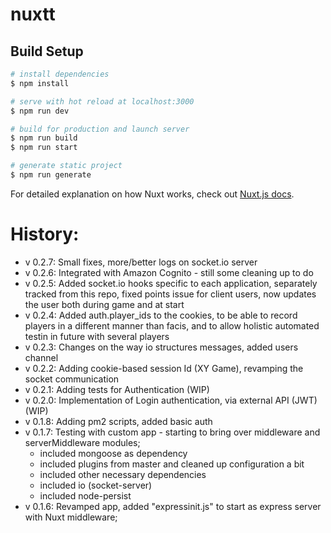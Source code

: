 # nuxtt

## Build Setup

```bash
# install dependencies
$ npm install

# serve with hot reload at localhost:3000
$ npm run dev

# build for production and launch server
$ npm run build
$ npm run start

# generate static project
$ npm run generate
```

For detailed explanation on how Nuxt works, check out [Nuxt.js docs](https://nuxtjs.org).

History:
========

- v 0.2.7: Small fixes, more/better logs on socket.io server
- v 0.2.6: Integrated with Amazon Cognito - still some cleaning up to do 
- v 0.2.5: Added socket.io hooks specific to each application, separately tracked from this repo, fixed points issue for client users, now updates the user both during game and at start
- v 0.2.4: Added auth.player_ids to the cookies, to be able to record players in a different manner than facis, and to allow holistic automated testin in future with several players
- v 0.2.3: Changes on the way io structures messages, added users channel
- v 0.2.2: Adding cookie-based session Id (XY Game), revamping the socket communication
- v 0.2.1: Adding tests for Authentication (WIP)
- v 0.2.0: Implementation of Login authentication, via external API (JWT) (WIP)
- v 0.1.8: Adding pm2 scripts, added basic auth 
- v 0.1.7: Testing with custom app - starting to bring over middleware and serverMiddleware modules;
  - included mongoose as dependency
  - included plugins from master and cleaned up configuration a bit
  - included other necessary dependencies
  - included io (socket-server)
  - included node-persist
- v 0.1.6: Revamped app, added "expressinit.js" to start as express server with Nuxt middleware;
